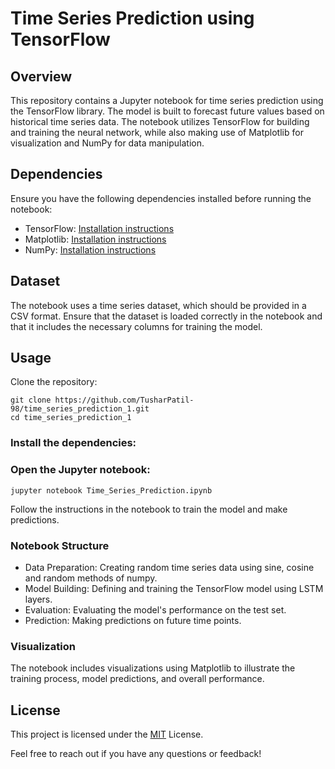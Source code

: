 # Time Series Prediction using TensorFlow
## Overview
This repository contains a Jupyter notebook for time series prediction using the TensorFlow library. The model is built to forecast future values based on historical time series data. The notebook utilizes TensorFlow for building and training the neural network, while also making use of Matplotlib for visualization and NumPy for data manipulation.

## Dependencies
Ensure you have the following dependencies installed before running the notebook:

* TensorFlow: [Installation instructions](https://www.tensorflow.org/install/pip)
* Matplotlib: [Installation instructions](https://pypi.org/project/matplotlib/)
* NumPy: [Installation instructions](https://pypi.org/project/numpy/)

## Dataset
The notebook uses a time series dataset, which should be provided in a CSV format. Ensure that the dataset is loaded correctly in the notebook and that it includes the necessary columns for training the model.

## Usage
Clone the repository:
```
git clone https://github.com/TusharPatil-98/time_series_prediction_1.git
cd time_series_prediction_1
```
### Install the dependencies:
### Open the Jupyter notebook:
```
jupyter notebook Time_Series_Prediction.ipynb
```
Follow the instructions in the notebook to train the model and make predictions.
### Notebook Structure
* Data Preparation: Creating random time series data using sine, cosine and random methods of numpy.
* Model Building: Defining and training the TensorFlow model using LSTM layers.
* Evaluation: Evaluating the model's performance on the test set.
* Prediction: Making predictions on future time points.
### Visualization
The notebook includes visualizations using Matplotlib to illustrate the training process, model predictions, and overall performance.

## License
This project is licensed under the [MIT](https://github.com/TusharPatil-98/time_series_prediction_1/blob/main/LICENSE) License.

Feel free to reach out if you have any questions or feedback!
